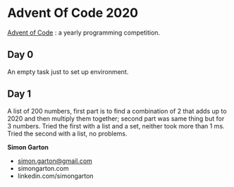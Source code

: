 # Advent Of Code 2020

[Advent of Code](https://adventofcode.com/) : a yearly programming competition.

## Day 0 
An empty task just to set up environment.

## Day 1
A list of 200 numbers, first part is to find a combination of 2 that adds up to 2020
and then multiply them together; second part was same thing but for 3 numbers.
Tried the first with a list and a set, neither took more than 1 ms.
Tried the second with a list, no problems. 

**Simon Garton**
- simon.garton@gmail.com  
- simongarton.com  
- linkedin.com/simongarton